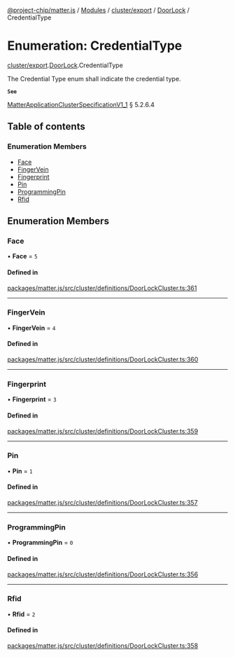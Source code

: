 [@project-chip/matter.js](../README.md) / [Modules](../modules.md) / [cluster/export](../modules/cluster_export.md) / [DoorLock](../modules/cluster_export.DoorLock.md) / CredentialType

# Enumeration: CredentialType

[cluster/export](../modules/cluster_export.md).[DoorLock](../modules/cluster_export.DoorLock.md).CredentialType

The Credential Type enum shall indicate the credential type.

**`See`**

[MatterApplicationClusterSpecificationV1_1](../interfaces/spec_export.MatterApplicationClusterSpecificationV1_1.md) § 5.2.6.4

## Table of contents

### Enumeration Members

- [Face](cluster_export.DoorLock.CredentialType.md#face)
- [FingerVein](cluster_export.DoorLock.CredentialType.md#fingervein)
- [Fingerprint](cluster_export.DoorLock.CredentialType.md#fingerprint)
- [Pin](cluster_export.DoorLock.CredentialType.md#pin)
- [ProgrammingPin](cluster_export.DoorLock.CredentialType.md#programmingpin)
- [Rfid](cluster_export.DoorLock.CredentialType.md#rfid)

## Enumeration Members

### Face

• **Face** = ``5``

#### Defined in

[packages/matter.js/src/cluster/definitions/DoorLockCluster.ts:361](https://github.com/project-chip/matter.js/blob/e87b236f/packages/matter.js/src/cluster/definitions/DoorLockCluster.ts#L361)

___

### FingerVein

• **FingerVein** = ``4``

#### Defined in

[packages/matter.js/src/cluster/definitions/DoorLockCluster.ts:360](https://github.com/project-chip/matter.js/blob/e87b236f/packages/matter.js/src/cluster/definitions/DoorLockCluster.ts#L360)

___

### Fingerprint

• **Fingerprint** = ``3``

#### Defined in

[packages/matter.js/src/cluster/definitions/DoorLockCluster.ts:359](https://github.com/project-chip/matter.js/blob/e87b236f/packages/matter.js/src/cluster/definitions/DoorLockCluster.ts#L359)

___

### Pin

• **Pin** = ``1``

#### Defined in

[packages/matter.js/src/cluster/definitions/DoorLockCluster.ts:357](https://github.com/project-chip/matter.js/blob/e87b236f/packages/matter.js/src/cluster/definitions/DoorLockCluster.ts#L357)

___

### ProgrammingPin

• **ProgrammingPin** = ``0``

#### Defined in

[packages/matter.js/src/cluster/definitions/DoorLockCluster.ts:356](https://github.com/project-chip/matter.js/blob/e87b236f/packages/matter.js/src/cluster/definitions/DoorLockCluster.ts#L356)

___

### Rfid

• **Rfid** = ``2``

#### Defined in

[packages/matter.js/src/cluster/definitions/DoorLockCluster.ts:358](https://github.com/project-chip/matter.js/blob/e87b236f/packages/matter.js/src/cluster/definitions/DoorLockCluster.ts#L358)
